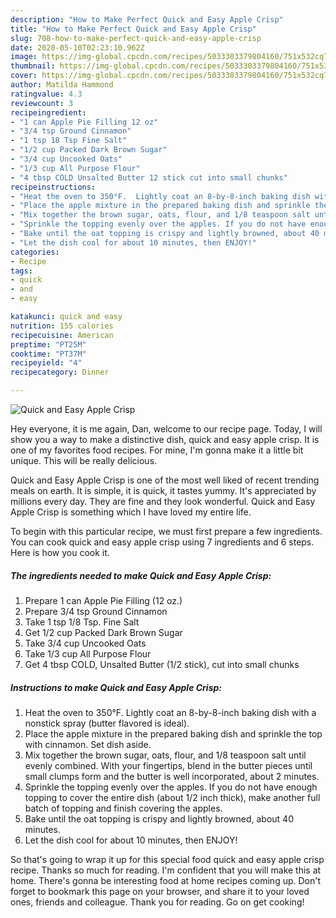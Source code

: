```yaml
---
description: "How to Make Perfect Quick and Easy Apple Crisp"
title: "How to Make Perfect Quick and Easy Apple Crisp"
slug: 708-how-to-make-perfect-quick-and-easy-apple-crisp
date: 2020-05-10T02:23:10.962Z
image: https://img-global.cpcdn.com/recipes/5033303379804160/751x532cq70/quick-and-easy-apple-crisp-recipe-main-photo.jpg
thumbnail: https://img-global.cpcdn.com/recipes/5033303379804160/751x532cq70/quick-and-easy-apple-crisp-recipe-main-photo.jpg
cover: https://img-global.cpcdn.com/recipes/5033303379804160/751x532cq70/quick-and-easy-apple-crisp-recipe-main-photo.jpg
author: Matilda Hammond
ratingvalue: 4.3
reviewcount: 3
recipeingredient:
- "1 can Apple Pie Filling 12 oz"
- "3/4 tsp Ground Cinnamon"
- "1 tsp 18 Tsp Fine Salt"
- "1/2 cup Packed Dark Brown Sugar"
- "3/4 cup Uncooked Oats"
- "1/3 cup All Purpose Flour"
- "4 tbsp COLD Unsalted Butter 12 stick cut into small chunks"
recipeinstructions:
- "Heat the oven to 350°F.  Lightly coat an 8-by-8-inch baking dish with a nonstick spray (butter flavored is ideal)."
- "Place the apple mixture in the prepared baking dish and sprinkle the top with cinnamon. Set dish aside."
- "Mix together the brown sugar, oats, flour, and 1/8 teaspoon salt until evenly combined. With your fingertips, blend in the butter pieces until small clumps form and the butter is well incorporated, about 2 minutes."
- "Sprinkle the topping evenly over the apples. If you do not have enough topping to cover the entire dish (about 1/2 inch thick), make another full batch of topping and finish covering the apples."
- "Bake until the oat topping is crispy and lightly browned, about 40 minutes."
- "Let the dish cool for about 10 minutes, then ENJOY!"
categories:
- Recipe
tags:
- quick
- and
- easy

katakunci: quick and easy 
nutrition: 155 calories
recipecuisine: American
preptime: "PT25M"
cooktime: "PT37M"
recipeyield: "4"
recipecategory: Dinner

---
```



![Quick and Easy Apple Crisp](https://img-global.cpcdn.com/recipes/5033303379804160/751x532cq70/quick-and-easy-apple-crisp-recipe-main-photo.jpg)

Hey everyone, it is me again, Dan, welcome to our recipe page. Today, I will show you a way to make a distinctive dish, quick and easy apple crisp. It is one of my favorites food recipes. For mine, I'm gonna make it a little bit unique. This will be really delicious.

Quick and Easy Apple Crisp is one of the most well liked of recent trending meals on earth. It is simple, it is quick, it tastes yummy. It's appreciated by millions every day. They are fine and they look wonderful. Quick and Easy Apple Crisp is something which I have loved my entire life.




To begin with this particular recipe, we must first prepare a few ingredients. You can cook quick and easy apple crisp using 7 ingredients and 6 steps. Here is how you cook it.

<!--inarticleads1-->

##### The ingredients needed to make Quick and Easy Apple Crisp:

1. Prepare 1 can Apple Pie Filling (12 oz.)
1. Prepare 3/4 tsp Ground Cinnamon
1. Take 1 tsp 1/8 Tsp. Fine Salt
1. Get 1/2 cup Packed Dark Brown Sugar
1. Take 3/4 cup Uncooked Oats
1. Take 1/3 cup All Purpose Flour
1. Get 4 tbsp COLD, Unsalted Butter (1/2 stick), cut into small chunks




<!--inarticleads2-->

##### Instructions to make Quick and Easy Apple Crisp:

1. Heat the oven to 350°F.  Lightly coat an 8-by-8-inch baking dish with a nonstick spray (butter flavored is ideal).
1. Place the apple mixture in the prepared baking dish and sprinkle the top with cinnamon. Set dish aside.
1. Mix together the brown sugar, oats, flour, and 1/8 teaspoon salt until evenly combined. With your fingertips, blend in the butter pieces until small clumps form and the butter is well incorporated, about 2 minutes.
1. Sprinkle the topping evenly over the apples. If you do not have enough topping to cover the entire dish (about 1/2 inch thick), make another full batch of topping and finish covering the apples.
1. Bake until the oat topping is crispy and lightly browned, about 40 minutes.
1. Let the dish cool for about 10 minutes, then ENJOY!




So that's going to wrap it up for this special food quick and easy apple crisp recipe. Thanks so much for reading. I'm confident that you will make this at home. There's gonna be interesting food at home recipes coming up. Don't forget to bookmark this page on your browser, and share it to your loved ones, friends and colleague. Thank you for reading. Go on get cooking!
